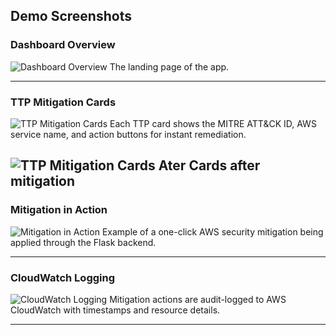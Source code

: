 
## Demo Screenshots

### Dashboard Overview

![Dashboard Overview](./screenshots/dashboard_overview.png)
The landing page of the app.


---

### TTP Mitigation Cards

![TTP Mitigation Cards](./screenshots/ttp_cards.png)
Each TTP card shows the MITRE ATT&CK ID, AWS service name, and action buttons for instant remediation.

![TTP Mitigation Cards Ater](./screenshots/ttp_cards2.png)
Cards after mitigation
---

### Mitigation in Action

![Mitigation in Action](./screenshots/mitigation_action.png)
Example of a one-click AWS security mitigation being applied through the Flask backend.

---

### CloudWatch Logging

![CloudWatch Logging](./screenshots/cloudwatch_logs.png)
Mitigation actions are audit-logged to AWS CloudWatch with timestamps and resource details.

---





